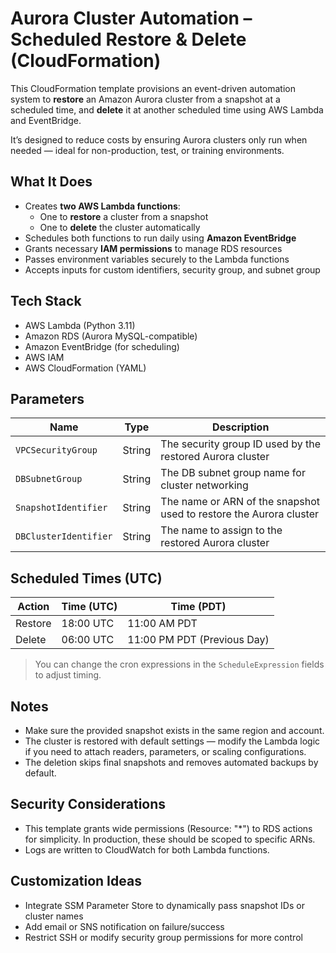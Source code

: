 # Aurora Cluster Automation – Scheduled Restore & Delete (CloudFormation)

This CloudFormation template provisions an event-driven automation system to **restore** an Amazon Aurora cluster from a snapshot at a scheduled time, and **delete** it at another scheduled time using AWS Lambda and EventBridge.

It’s designed to reduce costs by ensuring Aurora clusters only run when needed — ideal for non-production, test, or training environments.

## What It Does

- Creates **two AWS Lambda functions**:
  - One to **restore** a cluster from a snapshot
  - One to **delete** the cluster automatically
- Schedules both functions to run daily using **Amazon EventBridge**
- Grants necessary **IAM permissions** to manage RDS resources
- Passes environment variables securely to the Lambda functions
- Accepts inputs for custom identifiers, security group, and subnet group

## Tech Stack

- AWS Lambda (Python 3.11)
- Amazon RDS (Aurora MySQL-compatible)
- Amazon EventBridge (for scheduling)
- AWS IAM
- AWS CloudFormation (YAML)

## Parameters

| Name                 | Type   | Description                                                              |
|----------------------|--------|--------------------------------------------------------------------------|
| `VPCSecurityGroup`   | String | The security group ID used by the restored Aurora cluster                |
| `DBSubnetGroup`      | String | The DB subnet group name for cluster networking                          |
| `SnapshotIdentifier` | String | The name or ARN of the snapshot used to restore the Aurora cluster       |
| `DBClusterIdentifier`| String | The name to assign to the restored Aurora cluster                        |

## Scheduled Times (UTC)

| Action   | Time (UTC) | Time (PDT)        |
|----------|------------|-------------------|
| Restore  | 18:00 UTC  | 11:00 AM PDT      |
| Delete   | 06:00 UTC  | 11:00 PM PDT (Previous Day) |

> You can change the cron expressions in the `ScheduleExpression` fields to adjust timing.

## Notes
- Make sure the provided snapshot exists in the same region and account.
- The cluster is restored with default settings — modify the Lambda logic if you need to attach readers, parameters, or scaling configurations.
- The deletion skips final snapshots and removes automated backups by default.

## Security Considerations
- This template grants wide permissions (Resource: "*") to RDS actions for simplicity. In production, these should be scoped to specific ARNs.
- Logs are written to CloudWatch for both Lambda functions.

## Customization Ideas
- Integrate SSM Parameter Store to dynamically pass snapshot IDs or cluster names
- Add email or SNS notification on failure/success
- Restrict SSH or modify security group permissions for more control
